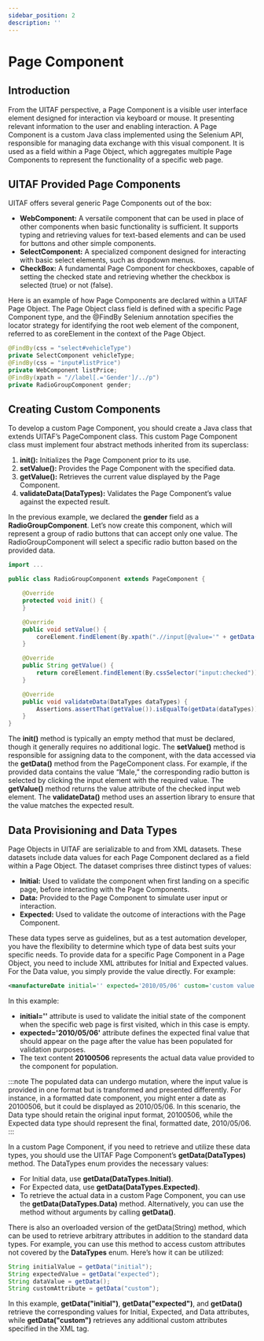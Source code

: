 ```yaml
---
sidebar_position: 2
description: ''
---
```


# Page Component

## Introduction

From the UITAF perspective, a Page Component is a visible user interface element designed for interaction via keyboard or mouse. It presenting relevant information to the user and enabling interaction. A Page Component is a custom Java class implemented using the Selenium API, responsible for managing data exchange with this visual component. It is used as a field within a Page Object, which aggregates multiple Page Components to represent the functionality of a specific web page.

## UITAF Provided Page Components

UITAF offers several generic Page Components out of the box:

- **WebComponent:** A versatile component that can be used in place of other components when basic functionality is sufficient. It supports typing and retrieving values for text-based elements and can be used for buttons and other simple components.
- **SelectComponent:** A specialized component designed for interacting with basic select elements, such as dropdown menus.
- **CheckBox:** A fundamental Page Component for checkboxes, capable of setting the checked state and retrieving whether the checkbox is selected (true) or not (false).

Here is an example of how Page Components are declared within a UITAF Page Object. The Page Object class field is defined with a specific Page Component type, and the @FindBy Selenium annotation specifies the locator strategy for identifying the root web element of the component, referred to as coreElement in the context of the Page Object.

```java
@FindBy(css = "select#vehicleType")
private SelectComponent vehicleType;
@FindBy(css = "input#listPrice")
private WebComponent listPrice; 
@FindBy(xpath = "//label[.='Gender']/../p")
private RadioGroupComponent gender;
```


## Creating Custom Components

To develop a custom Page Component, you should create a Java class that extends UITAF’s PageComponent class. This custom Page Component class must implement four abstract methods inherited from its superclass:

1. **init():** Initializes the Page Component prior to its use.
2. **setValue():** Provides the Page Component with the specified data.
3. **getValue():** Retrieves the current value displayed by the Page Component.
4. **validateData(DataTypes):** Validates the Page Component’s value against the expected result.

In the previous example, we declared the **gender** field as a **RadioGroupComponent**. Let’s now create this component, which will represent a group of radio buttons that can accept only one value. The RadioGroupComponent will select a specific radio button based on the provided data.

```java title='RadioGroupComponent.java'
import ...

public class RadioGroupComponent extends PageComponent {

    @Override
    protected void init() {
    }

    @Override
    public void setValue() {
        coreElement.findElement(By.xpath(".//input[@value='" + getData() + "'])).click();
    }

    @Override
    public String getValue() {
        return coreElement.findElement(By.cssSelector("input:checked")).getAttribute("value");
    }

    @Override
    public void validateData(DataTypes dataTypes) {
        Assertions.assertThat(getValue()).isEqualTo(getData(dataTypes));
    }
}
```

The **init()** method is typically an empty method that must be declared, though it generally requires no additional logic. The **setValue()** method is responsible for assigning data to the component, with the data accessed via the **getData()** method from the PageComponent class. For example, if the provided data contains the value “Male,” the corresponding radio button is selected by clicking the input element with the required value. The **getValue()** method returns the value attribute of the checked input web element. The **validateData()** method uses an assertion library to ensure that the value matches the expected result.

## Data Provisioning and Data Types

Page Objects in UITAF are serializable to and from XML datasets. These datasets include data values for each Page Component declared as a field within a Page Object. The dataset comprises three distinct types of values:

- **Initial:** Used to validate the component when first landing on a specific page, before interacting with the Page Components.
- **Data:** Provided to the Page Component to simulate user input or interaction.
- **Expected:** Used to validate the outcome of interactions with the Page Component.

These data types serve as guidelines, but as a test automation developer, you have the flexibility to determine which type of data best suits your specific needs. To provide data for a specific Page Component in a Page Object, you need to include XML attributes for Initial and Expected values. For the Data value, you simply provide the value directly. For example:

```xml
<manufactureDate initial='' expected='2010/05/06' custom='custom value'>20100506</manufactureDate>
```

In this example:

- **initial=''** attribute is used to validate the initial state of the component when the specific web page is first visited, which in this case is empty.
- **expected='2010/05/06'** attribute defines the expected final value that should appear on the page after the value has been populated for validation purposes.
- The text content **20100506** represents the actual data value provided to the component for population.

:::note
The populated data can undergo mutation, where the input value is provided in one format but is transformed and presented differently. For instance, in a formatted date component, you might enter a date as 20100506, but it could be displayed as 2010/05/06. In this scenario, the Data type should retain the original input format, 20100506, while the Expected data type should represent the final, formatted date, 2010/05/06.
:::

In a custom Page Component, if you need to retrieve and utilize these data types, you should use the UITAF Page Component’s **getData(DataTypes)** method. The DataTypes enum provides the necessary values:

- For Initial data, use **getData(DataTypes.Initial)**.
- For Expected data, use **getData(DataTypes.Expected)**.
- To retrieve the actual data in a custom Page Component, you can use the **getData(DataTypes.Data)** method. Alternatively, you can use the method without arguments by calling **getData()**.

There is also an overloaded version of the getData(String) method, which can be used to retrieve arbitrary attributes in addition to the standard data types. For example, you can use this method to access custom attributes not covered by the **DataTypes** enum. Here’s how it can be utilized:

```java
String initialValue = getData("initial");
String expectedValue = getData("expected");
String dataValue = getData();
String customAttribute = getData("custom");
```

In this example, **getData("initial")**, **getData("expected")**, and **getData()** retrieve the corresponding values for Initial, Expected, and Data attributes, while **getData("custom")** retrieves any additional custom attributes specified in the XML tag.
